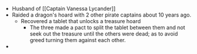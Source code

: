 - Husband of [[Captain Vanessa Lycander]]
- Raided a dragon's hoard with 2 other pirate captains about 10 years ago.
	- Recovered a tablet that unlocks a treasure hoard
		- The three made a pact to split the tablet between them and not seek out the treasure until the others were dead; as to avoid greed turning them against each other.
- 